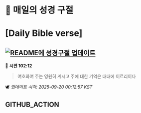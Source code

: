 # 🙏 매일의 성경 구절
# [Daily Bible verse]
## [![README에 성경구절 업데이트](https://github.com/DONGSUKA/first_test/actions/workflows/update-readme-bible.yml/badge.svg)](https://github.com/DONGSUKA/first_test/actions/workflows/update-readme-bible.yml)
<!-- START_BIBLE_VERSE -->
📖 **시편 102:12**
> 여호와여 주는 영원히 계시고 주에 대한 기억은 대대에 이르리이다

🕊️ _업데이트 시각: 2025-09-20 00:12:57 KST_
  <!-- END_BIBLE_VERSE -->
## GITHUB_ACTION
